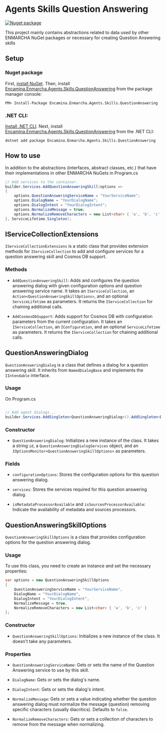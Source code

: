﻿# Agents Skills Question Answering

[![Nuget package](https://img.shields.io/nuget/v/Encamina.Enmarcha.Agents.Skills.QuestionAnswering)](https://www.nuget.org/packages/Encamina.Enmarcha.Agents.Skills.QuestionAnswering)

This project mainly contains abstractions related to data used by other ENMARCHA NuGet packages or necessary for creating Question Answering skills

## Setup

### Nuget package

First, [install NuGet](http://docs.nuget.org/docs/start-here/installing-nuget). Then, install [Encamina.Enmarcha.Agents.Skills.QuestionAnswering](https://www.nuget.org/packages/Encamina.Enmarcha.Agents.Skills.QuestionAnswering) from the package manager console:

    PM> Install-Package Encamina.Enmarcha.Agents.Skills.QuestionAnswering

### .NET CLI:

[Install .NET CLI](https://learn.microsoft.com/en-us/dotnet/core/tools/). Next, install [Encamina.Enmarcha.Agents.Skills.QuestionAnswering](https://www.nuget.org/packages/Encamina.Enmarcha.Agents.Skills.QuestionAnswering) from the .NET CLI:

    dotnet add package Encamina.Enmarcha.Agents.Skills.QuestionAnswering

## How to use

In addition to the abstractions (interfaces, abstract classes, etc.) that have their implementations in other ENMARCHA NuGets
in Program.cs

```csharp
// Add services to the container.
builder.Services.AddQuestionAnsweringSkill(options =>
{
    options.QuestionAnsweringServiceName = "YourServiceName";
    options.DialogName = "YourDialogName";
    options.DialogIntent = "YourDialogIntent";
    options.NormalizeMessage = true;
    options.NormalizeRemoveCharacters = new List<char> { 'a', 'b', 'c' };
}, ServiceLifetime.Singleton);

```

## IServiceCollectionExtensions

`IServiceCollectionExtensions` is a static class that provides extension methods for `IServiceCollection` to add and configure services for a question answering skill and Cosmos DB support.

### Methods

- `AddQuestionAnsweringSkill`: Adds and configures the question answering dialog with given configuration options and question answering service name. It takes an `IServiceCollection`, an `Action<QuestionAnsweringSkillOptions>`, and an optional `ServiceLifetime` as parameters. It returns the `IServiceCollection` for chaining additional calls.

- `AddCosmosDbSupport`: Adds support for Cosmos DB with configuration parameters from the current configuration. It takes an `IServiceCollection`, an `IConfiguration`, and an optional `ServiceLifetime` as parameters. It returns the `IServiceCollection` for chaining additional calls.

## QuestionAnsweringDialog

`QuestionAnsweringDialog` is a class that defines a dialog for a question answering skill. It inherits from `NamedDialogBase` and implements the `IIntendable` interface.

### Usage

On Program.cs

```csharp

// Add agent dialogs...
builder.Services.AddSingleton<QuestionAnsweringDialog>().AddSingleton<Dialog, QuestionAnsweringDialog>();

```

### Constructor

- `QuestionAnsweringDialog`: Initializes a new instance of the class. It takes a string `id`, a `QuestionAnsweringDialogServices` object, and an `IOptionsMonitor<QuestionAnsweringSkillOptions>` as parameters.

### Fields

- `configurationOptions`: Stores the configuration options for this question answering dialog.

- `services`: Stores the services required for this question answering dialog.

- `isMetadataProcessorAvailable` and `isSourcesProcessorAvailable`: Indicate the availability of metadata and sources processors.

## QuestionAnsweringSkillOptions

`QuestionAnsweringSkillOptions` is a class that provides configuration options for the question answering dialog.

### Usage

To use this class, you need to create an instance and set the necessary properties:

```csharp
var options = new QuestionAnsweringSkillOptions
{
    QuestionAnsweringServiceName = "YourServiceName",
    DialogName = "YourDialogName",
    DialogIntent = "YourDialogIntent",
    NormalizeMessage = true,
    NormalizeRemoveCharacters = new List<char> { 'a', 'b', 'c' }
};
```

### Constructor

- `QuestionAnsweringSkillOptions`: Initializes a new instance of the class. It doesn't take any parameters.

### Properties

- `QuestionAnsweringServiceName`: Gets or sets the name of the Question Answering service to use by this skill.

- `DialogName`: Gets or sets the dialog's name.

- `DialogIntent`: Gets or sets the dialog's intent.

- `NormalizeMessage`: Gets or sets a value indicating whether the question answering dialog must normalize the message (question) removing specific characters (usually diacritics). Defaults to `false`.

- `NormalizeRemoveCharacters`: Gets or sets a collection of characters to remove from the message when normalizing.
